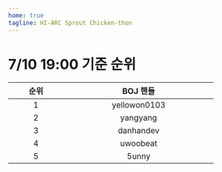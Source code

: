 ```yaml
---
home: true
tagline: HI-ARC Sprout Chicken-thon
---
```


# 7/10 19:00 기준 순위

<div class="center">

| <span style="display: inline-block; width:10vw">순위</span> | <span style="display: inline-block; width:30vw">BOJ 핸들</span> |
|:---:|:-------:|
| 1 | yellowon0103 |
| 2 | yangyang |
| 3 | danhandev |
| 4 | uwoobeat |
| 5 | 5unny |

</div>
